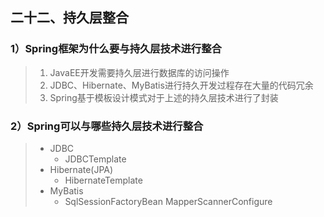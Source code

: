 ## 二十二、持久层整合

### 1）Spring框架为什么要与持久层技术进行整合

> 1. JavaEE开发需要持久层进行数据库的访问操作
> 2. JDBC、Hibernate、MyBatis进行持久开发过程存在大量的代码冗余
> 3. Spring基于模板设计模式对于上述的持久层技术进行了封装

### 2）Spring可以与哪些持久层技术进行整合

> - JDBC
>   - JDBCTemplate
> - Hibernate(JPA)
>   - HibernateTemplate
> - MyBatis
>   - SqlSessionFactoryBean  MapperScannerConfigure
